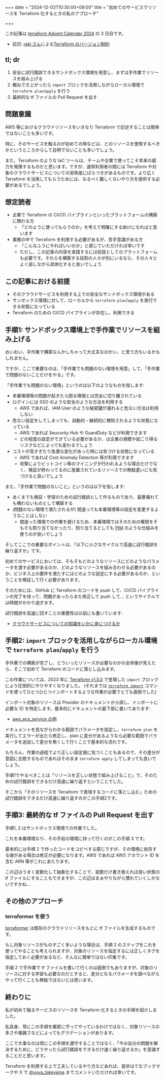 +++
date = "2024-12-03T10:30:00+09:00"
title = "初めてのサービスでリソースを Terraform 化するときの私のアプローチ"

+++

この記事は [terraform Advent Calendar 2024](https://qiita.com/advent-calendar/2024/terraform) の 3 日目です。

- 前日: [raki さん](https://zenn.dev/raki)による[Terraform のバージョン制約](https://zenn.dev/terraform_jp/articles/2024-12-02_terraform_version_constraints)

## tl; dr

1. 安全に試行錯誤できるサンドボックス環境を用意し、まずは手作業でリソースを組み上げる
2. 概ねでき上がったら `import` ブロックを活用しながらローカル環境で `terraform plan`/`apply` を行う
3. 最終的な tf ファイルの Pull Request を出す

## 問題意識

AWS 等におけるクラウドリソースをいきなり Terraform で記述することは簡単ではないことも多いです。

特に、そのサービスを触るのが初めての時などは、どのリソースを使用するべきかというところからして自明でないことも多いでしょう。

また、Terraform のような IaC ツールは、チームや企業で使ってこそ本来の威力を発揮するものだと思います。ですが、通常利用者の間には Terraform や対象のクラウドサービスについての習熟度にばらつきがあるものです。より広く Terraform を活用してもらうためには、なるべく難しくないやり方を提供する必要があるでしょう。

## 想定読者

- 企業で Terraform の CI/CD パイプラインといったプラットフォームの構築に関わる方
  - 「どのように使ってもらうのか」を考えて明確にする助けになればと思います
- 業務の中で Terraform を利用する必要があるが、苦手意識がある方
  - 「こんなふうにやればいいのか」と感じていただければ幸いです
  - ただし、この記事の内容を実践するには前提としてのプラットフォームも必要です。それらを構築する役割の人々が別にいるなら、その人々とよく話しながら具体化すると良いでしょう

## この記事における前提

- そのクラウドサービスを利用する上での安全なサンドボックス環境がある
- サンボックス環境に対して、ローカルから `terraform plan`/`apply` を実行できる状態になっている
- Terraform のための CI/CD パイプラインが存在し、利用できる

## 手順1: サンドボックス環境上で手作業でリソースを組み上げる

おいおい、手作業で構築なんかしちゃって大丈夫なのかい、と思う方もいるかもしれません。

ですが、ここで重要なのは、「手作業でも問題のない環境を用意」して、「手作業で問題のないことだけをやる」です。

「手作業でも問題のない環境」というのは以下のようなものを指します:

- 本番環境等の問題が起きたら困る環境とは完全に切り離されている
- ログインには SSO のような安全のような方法を利用する
  - AWS であれば、IAM User のような秘密鍵が漏れると危ない方法は利用しない
- 危ない設定をしてしまっても、自動的・継続的に検知されるような状態になっている
  - AWS であれば Seucurity Hub や GuardDuty などが利用できます
  - どの程度の設定ができている必要があるか、は企業の規模や起こり得るリスクなどによっても変わるでしょう
- コストが高すぎたり急激な変化があった時には気づける状態になっている
  - AWS であれば Cost Anomaly Detection 等が利用できます
  - 攻撃によりビットコイン等のマイニングが行われるような場合だけでなく、検証が終わってるのに放置されているリソースでの無駄遣いにも気づけると良いでしょう

また、「手作業で問題のないこと」というのは以下を指します:

- あくまでも検証・学習のための試行錯誤として作るものであり、最悪壊れても構わないものとして構築する
- (問題のない環境で満たされるが) 間違っても本番環境等の設定を変更するようなことはしない
  - 間違った環境での作業を避けるため、本番環境ではそのための権限をそもそも割り当てなかったり、割り当てるとしても [PIM](https://tech.layerx.co.jp/entry/2024/05/01/111747) のような仕組みを使うのが良いでしょう

そしてここでの重要なポイントは、「以下に小さなサイクルで高速に試行錯誤を繰り返すか」です。

初めてのサービスにおいては、そもそもどのようなリソースにどのようなパラメータを渡す必要があるのか、どのようなリソースを組み合わせる必要があるのか、ビジネス上の要件を満たすにはどのような設定にする必要があるのか、ということを検証して行く必要があります。

そのためには、GitHub に Terraform のコードを push して、CI/CD パイプラインの完了を待って、問題があったらまた修正して push して... というサイクルでは時間がかかり過ぎます。

試行錯誤を高速に回すことの重要性は以前にも書いています:

- [クラウドサービスについての知識をいかに身につけるか](https://blog.yuyat.jp/post/how-i-learn-about-cloud-services/)

## 手順2: `import` ブロックを活用しながらローカル環境で `terraform plan`/`apply` を行う

手作業での構築が完了し、どういったリソースが必要なのかの全体像が見えたら、そこで初めて Terraform のコードに落とし込みます。

この作業については、2023 年に [Terraform v1.5.0](https://github.com/hashicorp/terraform/releases/tag/v1.5.0) で登場した `import` ブロックにより圧倒的にやりやすくなりました。 (それまでは [`terraform import`](https://developer.hashicorp.com/terraform/cli/import) コマンドを使ってひとつひとつインポートするような作業が必要でとても面倒でした)

インポート対象のリソースは Provider のドキュメントから探し、インポートに必要な ID を特定します。基本的にドキュメントの最下部に書いてあります:

- [aws_ecs_service の例](https://registry.terraform.io/providers/hashicorp/aws/latest/docs/resources/ecs_service#import)

ドキュメントを見ながらわかる範囲でパラメータを指定し、`terraform plan` を実行してエラーが出たら修正し、plan に差分があるようなら必要な範囲でパラメータを追加して差分を無くして行くことで基本的な流れです。

もちろん、作業の過程でより正しい設定値に気づくこともあるので、その差分が意図に合致するものであればそのまま `terraform apply` してしまっても良いでしょう。

手順1でやるべきことは「リソースを正しい状態で組み上げること」で、そのための試行錯誤をできるだけ高速に繰り返すということでした。

そこから「そのリソースを Terraform で表現するコードに落とし込む」ための試行錯誤をできるだけ高速に繰り返すのがこの手順2です。

## 手順3: 最終的な tf ファイルの Pull Request を出す

手順1, 2 はサンドボックス環境での作業でした。

これを本番環境なり、その手前の環境に持って行くのがこの手順 3 です。

基本的には手順 2 で作ったコードをコピペする感じですが、その環境に依存する値がある場合は修正が必要になります。AWS であれば AWS アカウント ID を含む ARN 等がこれにあたります。

この辺はうまく変数化して抽象化することで、変数だけ書き換えれば良い状態の tf ファイルにすることもできますが、この辺はまぁやりながら慣れていくしかないですかね...

## その他のアプローチ

### terraformer を使う

[terraformer](https://github.com/GoogleCloudPlatform/terraformer) は既存のクラウドリソースをもとに tf ファイルを生成するものです。

もし対象リソースがものすごく多いような場合は、手順 2 のステップをこれを使ってやることも考えられますが、対象のリソースを指定するには正しくタグを指定しておく必要があるなど、そんなに簡単ではない印象です。

手順 2 で手作業で tf ファイルを書いて行くのは面倒でもありますが、対象のリソースに対する学習も必要なのだとすると、差分となるパラメータを調べながらやって行くことも無駄ではないとは思います。

## 終わりに

私が初めて触るサービスのリソースを Terraform 化するときの手順を紹介しました。

私自身、常にこの手順を厳密に守ってやっているわけではなく、対象リソースの多さや複雑さなどによってもグラデーションがあります。

ここで大事なのは常にこの手順を遵守することではなく、「今の自分の問題を解決するために、どうやったら試行錯誤をできるだけ速く繰り返せるか」を意識することだと思います。

Terraform を利用する上で工夫しているやり方などあれば、是非はてなブックマークや X で [@yuya_takeyama](https://x.com/yuya_takeyama) までコメントいただければ幸いです。
